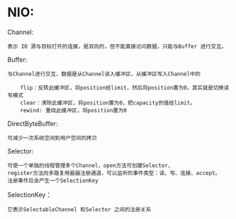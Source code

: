 NIO:
===

Channel:

    表示 IO 源与目标打开的连接，是双向的，但不能直接访问数据，只能与Buffer 进行交互。
    
Buffer:
 
    与Channel进行交互，数据是从Channel读入缓冲区，从缓冲区写入Channel中的
        
        flip：反转此缓冲区，将position给limit，然后将position置为0，其实就是切换读写模式
        clear：清除此缓冲区，将position置为0，把capacity的值给limit。
        rewind: 重绕此缓冲区，将position置为0
        

DirectByteBuffer:

    可减少一次系统空间到用户空间的拷贝
    
    
Selector:

    可使一个单独的线程管理多个Channel，open方法可创建Selector，
    register方法向多路复用器器注册通道，可以监听的事件类型：读、写、连接、accept。
    注册事件后会产生一个SelectionKey
    
SelectionKey：

    它表示SelectableChannel 和Selector 之间的注册关系
    
